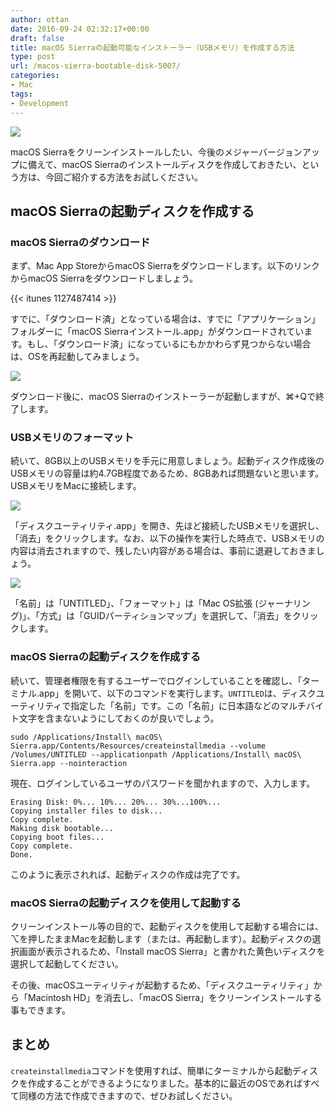 ```yaml
---
author: ottan
date: 2016-09-24 02:32:17+00:00
draft: false
title: macOS Sierraの起動可能なインストーラー（USBメモリ）を作成する方法
type: post
url: /macos-sierra-bootable-disk-5007/
categories:
- Mac
tags:
- Development
---
```


![](/uploads/2016/09/160924-57e5e0ed53d27.jpg)






macOS Sierraをクリーンインストールしたい、今後のメジャーバージョンアップに備えて、macOS Sierraのインストールディスクを作成しておきたい、という方は、今回ご紹介する方法をお試しください。





## macOS Sierraの起動ディスクを作成する





### macOS Sierraのダウンロード





まず、Mac App StoreからmacOS Sierraをダウンロードします。以下のリンクからmacOS Sierraをダウンロードしましょう。



{{< itunes 1127487414 >}}



すでに、「ダウンロード済」となっている場合は、すでに「アプリケーション」フォルダーに「macOS Sierraインストール.app」がダウンロードされています。もし、「ダウンロード済」になっているにもかかわらず見つからない場合は、OSを再起動してみましょう。





![](/uploads/2016/09/160924-57e5e0f5944d4.png)






ダウンロード後に、macOS Sierraのインストーラーが起動しますが、⌘+Qで終了します。





### USBメモリのフォーマット





続いて、8GB以上のUSBメモリを手元に用意しましょう。起動ディスク作成後のUSBメモリの容量は約4.7GB程度であるため、8GBあれば問題ないと思います。USBメモリをMacに接続します。





![](/uploads/2016/09/160924-57e5e0fc184be.png)






「ディスクユーティリティ.app」を開き、先ほど接続したUSBメモリを選択し、「消去」をクリックします。なお、以下の操作を実行した時点で、USBメモリの内容は消去されますので、残したい内容がある場合は、事前に退避しておきましょう。





![](/uploads/2016/09/160924-57e5e106384f9.png)






「名前」は「UNTITLED」、「フォーマット」は「Mac OS拡張 (ジャーナリング)」、「方式」は「GUIDパーティションマップ」を選択して、「消去」をクリックします。





### macOS Sierraの起動ディスクを作成する





続いて、管理者権限を有するユーザーでログインしていることを確認し、「ターミナル.app」を開いて、以下のコマンドを実行します。`UNTITLED`は、ディスクユーティリティで指定した「名前」です。この「名前」に日本語などのマルチバイト文字を含まないようにしておくのが良いでしょう。




    
    sudo /Applications/Install\ macOS\ Sierra.app/Contents/Resources/createinstallmedia --volume /Volumes/UNTITLED --applicationpath /Applications/Install\ macOS\ Sierra.app --nointeraction





現在、ログインしているユーザのパスワードを聞かれますので、入力します。




    
    Erasing Disk: 0%... 10%... 20%... 30%...100%...
    Copying installer files to disk...
    Copy complete.
    Making disk bootable...
    Copying boot files...
    Copy complete.
    Done.





このように表示されれば、起動ディスクの作成は完了です。





### macOS Sierraの起動ディスクを使用して起動する





クリーンインストール等の目的で、起動ディスクを使用して起動する場合には、⌥を押したままMacを起動します（または、再起動します）。起動ディスクの選択画面が表示されるため、「Install macOS Sierra」と書かれた黄色いディスクを選択して起動してください。





その後、macOSユーティリティが起動するため、「ディスクユーティリティ」から「Macintosh HD」を消去し、「macOS Sierra」をクリーンインストールする事もできます。





## まとめ





`createinstallmedia`コマンドを使用すれば、簡単にターミナルから起動ディスクを作成することができるようになりました。基本的に最近のOSであればすべて同様の方法で作成できますので、ぜひお試しください。
